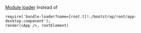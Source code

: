 [Module loader](https://ru.reactjs.org/docs/code-splitting.html) Instead of 
```
require('bundle-loader?name=[root.t]!./bootstrap/root/app-desktop.component');
render(<App />, rootElement)
```